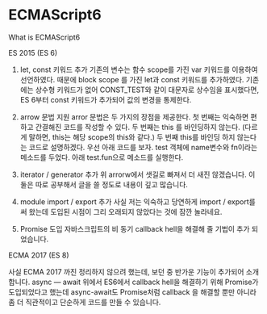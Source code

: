 # ECMAScript6
What is ECMAScript6 
 
ES 2015 (ES 6)


1. let, const 키워드 추가
기존의 변수는 함수 scope를 가진 var 키워드를 이용하여 선언하였다. 때문에 block scope 를 가진 let과 const 키워드를 추가하였다. 기존에는 상수형 키워드가 없어 CONST_TEST와 같이 대문자로 상수임을 표시했다면, ES 6부터 const 키워드가 추가되어 값의 변경을 통제한다.

2. arrow 문법 지원
arror 문법은 두 가지의 장점을 제공한다. 첫 번째는 익숙하면 편하고 간결해진 코드를 작성할 수 있다. 두 번째는 this 를 바인딩하지 않는다. (다르게 말하면, this는 해당 scope의 this와 같다.)
두 번째 this를 바인딩 하지 않는다는 코드로 설명하겠다. 우선 아래 코드를 보자. test 객체에 name변수와 fn이라는 메소드를 두었다. 아래 test.fun으로 메소드를 실행한다.

3. iterator / generator 추가
위 arrorw에서 샛길로 빠져서 더 새진 않겠습니다. 이 둘은 따로 공부해서 글을 쓸 정도로 내용이 깊고 많습니다.

4. module import / export 추가
사실 저는 익숙하고 당연하게 import / export를 써 왔는데 도입된 시점이 그리 오래되지 않았다는 것에 잠깐 놀라네요.

5. Promise 도입
자바스크립트의 비 동기 callback hell을 해결해 줄 기법이 추가 되었습니다.

ECMA 2017 (ES 8)

사실 ECMA 2017 까진 정리하지 않으려 했는데, 보던 중 반가운 기능이 추가되어 소개 합니다.
async — await
위에서 ES6에서 callback hell을 해결하기 위해 Promise가 도입되었다고 했는데 async-await도 Promise처럼 callback 을 해결할 뿐만 아니라 좀 더 직관적이고 단순하게 코드를 만들 수 있습니다. 
